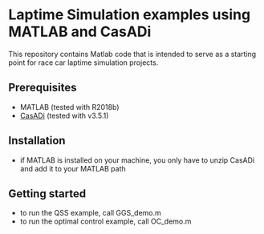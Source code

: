 # Laptime Simulation examples using MATLAB and CasADi

This repository contains Matlab code that is intended to serve as a starting point for race car laptime simulation projects.

## Prerequisites

 * MATLAB (tested with R2018b)
 * [CasADi](https://web.casadi.org/) (tested with v3.5.1)


## Installation

 * if MATLAB is installed on your machine, you only have to unzip CasADi and add it to your MATLAB path

## Getting started

 * to run the QSS example, call GGS_demo.m 
 * to run the optimal control example, call OC_demo.m


